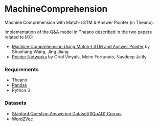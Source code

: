 # MachineComprehension
Machine Comprehension with Match-LSTM &amp; Answer Pointer (in Theano).

Implementation of the Q&A model in Theano described in the two papers related to MC:

- [Machine Comprehension Using Match-LSTM and Answer Pointer](https://arxiv.org/abs/1608.07905) by Shuohang Wang, Jing Jiang
- [Pointer Networks](https://arxiv.org/abs/1506.03134) by Oriol Vinyals, Meire Fortunato, Navdeep Jaitly

### Requirements
- [Theano](http://deeplearning.net/software/theano/)
- [Pandas](http://pandas.pydata.org/)
- Python 3

### Datasets
- [Stanford Question Answering Dataset(SQuAD) Corpus](https://rajpurkar.github.io/SQuAD-explorer/)
- [Word2Vec](https://code.google.com/archive/p/word2vec/)
